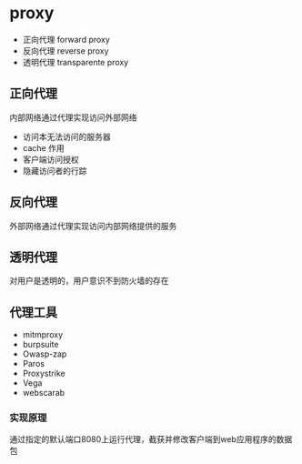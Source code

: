 # proxy

- 正向代理 forward proxy
- 反向代理 reverse proxy
- 透明代理 transparente proxy

## 正向代理
内部网络通过代理实现访问外部网络
- 访问本无法访问的服务器
- cache 作用
- 客户端访问授权
- 隐藏访问者的行踪

## 反向代理
外部网络通过代理实现访问内部网络提供的服务

## 透明代理
对用户是透明的，用户意识不到防火墙的存在

## 代理工具
- mitmproxy
- burpsuite
- Owasp-zap
- Paros
- Proxystrike
- Vega
- webscarab

### 实现原理
通过指定的默认端口8080上运行代理，截获并修改客户端到web应用程序的数据包

